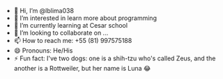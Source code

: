 - 👋 Hi, I’m @lblima038
- 👀 I’m interested in learn more about programming 
- 🌱 I’m currently learning at Cesar school
- 💞️ I’m looking to collaborate on ...
- 📫 How to reach me: +55 (81) 997575188
- 😄 Pronouns: He/His
- ⚡ Fun fact: I've two dogs: one is a shih-tzu who's called Zeus, and the another is a Rottweiler, but her name is Luna 😂

<!---
lblima038/lblima038 is a ✨ special ✨ repository because its `README.md` (this file) appears on your GitHub profile.
You can click the Preview link to take a look at your changes.
--->
